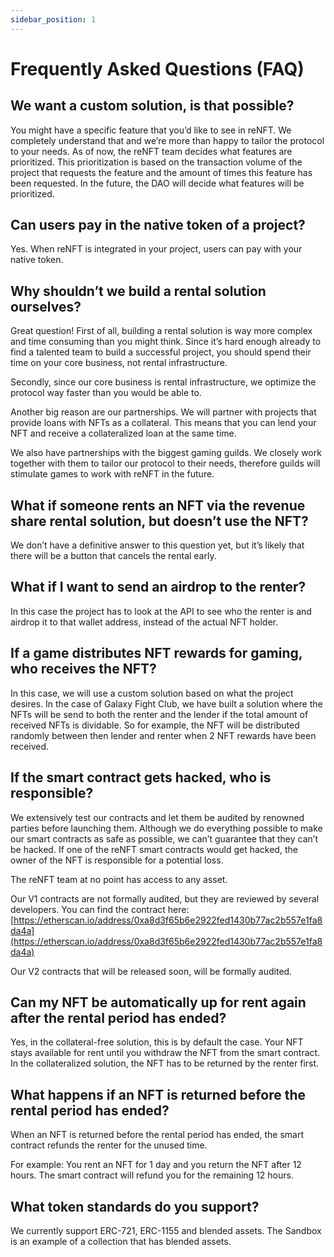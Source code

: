 ```yaml
---
sidebar_position: 1
---
```



# Frequently Asked Questions (FAQ)

## We want a custom solution, is that possible?
You might have a specific feature that you’d like to see in reNFT. We completely understand that and we’re more than happy to tailor the protocol to your needs. 
As of now, the reNFT team decides what features are prioritized. This prioritization is based on the transaction volume of the project that requests the feature and the amount of times this feature has been requested. In the future, the DAO will decide what features will be prioritized.

## Can users pay in the native token of a project?

Yes. When reNFT is integrated in your project, users can pay with your native token.

## Why shouldn’t we build a rental solution ourselves?

Great question! First of all, building a rental solution is way more complex and time consuming than you might think. Since it’s hard enough already to find a talented team to build a successful project, you should spend their time on your core business, not rental infrastructure.

Secondly, since our core business is rental infrastructure, we optimize the protocol way faster than you would be able to.

Another big reason are our partnerships. We will partner with projects that provide loans with NFTs as a collateral. This means that you can lend your NFT and receive a collateralized loan at the same time.

We also have partnerships with the biggest gaming guilds. We closely work together with them to tailor our protocol to their needs, therefore guilds will stimulate games to work with reNFT in the future.

## What if someone rents an NFT via the revenue share rental solution, but doesn’t use the NFT?

We don’t have a definitive answer to this question yet, but it’s likely that there will be a button that cancels the rental early.

## **What if I want to send an airdrop to the renter?**

In this case the project has to look at the API to see who the renter is and airdrop it to that wallet address, instead of the actual NFT holder.

## If a game distributes NFT rewards for gaming, who receives the NFT?

In this case, we will use a custom solution based on what the project desires. In the case of Galaxy Fight Club, we have built a solution where the NFTs will be send to both the renter and the lender if the total amount of received NFTs is dividable. So for example, the NFT will be distributed randomly between then lender and renter when 2 NFT rewards have been received.

## If the smart contract gets hacked, who is responsible?

We extensively test our contracts and let them be audited by renowned parties before launching them. Although we do everything possible to make our smart contracts as safe as possible, we can’t guarantee that they can’t be hacked. If one of the reNFT smart contracts would get hacked, the owner of the NFT is responsible for a potential loss.

The reNFT team at no point has access to any asset.

Our V1 contracts are not formally audited, but they are reviewed by several developers. You can find the contract here: [https://etherscan.io/address/0xa8d3f65b6e2922fed1430b77ac2b557e1fa8da4a](https://etherscan.io/address/0xa8d3f65b6e2922fed1430b77ac2b557e1fa8da4a)

Our V2 contracts that will be released soon, will be formally audited.

## Can my NFT be automatically up for rent again after the rental period has ended?

Yes, in the collateral-free solution, this is by default the case. Your NFT stays available for rent until you withdraw the NFT from the smart contract. In the collateralized solution, the NFT has to be returned by the renter first.

## What happens if an NFT is returned before the rental period has ended?

When an NFT is returned before the rental period has ended, the smart contract refunds the renter for the unused time. 

For example: You rent an NFT for 1 day and you return the NFT after 12 hours. The smart contract  will refund you for the remaining 12 hours.

## What token standards do you support?

We currently support ERC-721, ERC-1155 and blended assets. The Sandbox is an example of a collection that has blended assets.
